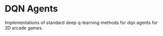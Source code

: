 # DQN Agents 
Implementations of standard deep q-learning methods for dqn agents for 2D arcade games.



